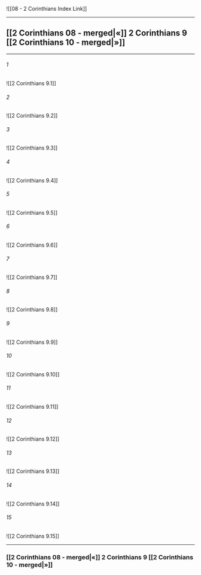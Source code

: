 ![[08 - 2 Corinthians Index Link]]

---
##  [[2 Corinthians 08 - merged|«]] 2 Corinthians 9 [[2 Corinthians 10 - merged|»]]

---

###### 1
![[2 Corinthians 9.1]] 

###### 2
![[2 Corinthians 9.2]] 

###### 3
![[2 Corinthians 9.3]] 

###### 4
![[2 Corinthians 9.4]]

###### 5 
![[2 Corinthians 9.5]] 

###### 6
![[2 Corinthians 9.6]] 

###### 7
![[2 Corinthians 9.7]] 

###### 8
![[2 Corinthians 9.8]] 

###### 9
![[2 Corinthians 9.9]] 

###### 10
![[2 Corinthians 9.10]] 

###### 11
![[2 Corinthians 9.11]] 

###### 12
![[2 Corinthians 9.12]]

###### 13
![[2 Corinthians 9.13]] 

###### 14
![[2 Corinthians 9.14]] 

###### 15
![[2 Corinthians 9.15]]


---
###  [[2 Corinthians 08 - merged|«]] 2 Corinthians 9 [[2 Corinthians 10 - merged|»]]